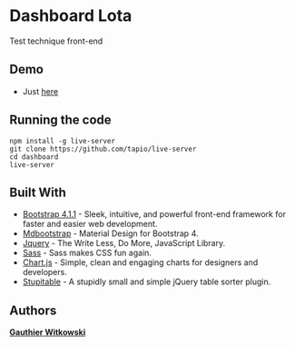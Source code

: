 # Dashboard Lota

Test technique front-end

## Demo

* Just [here](https://perso.raspgot.fr/dashboard/)

## Running the code

```
npm install -g live-server
git clone https://github.com/tapio/live-server
cd dashboard
live-server
```

## Built With

* [Bootstrap 4.1.1](https://github.com/twbs/bootstrap) - Sleek, intuitive, and powerful front-end framework for faster and easier web development. 
* [Mdbootstrap](https://github.com/mdbootstrap/bootstrap-material-design) - Material Design for Bootstrap 4.
* [Jquery](https://github.com/jquery/jquery) - The Write Less, Do More, JavaScript Library.
* [Sass](https://github.com/sass/sass) - Sass makes CSS fun again.
* [Chart.js](https://github.com/chartjs) - Simple, clean and engaging charts for designers and developers.
* [Stupitable](https://github.com/joequery/Stupid-Table-Plugin) - A stupidly small and simple jQuery table sorter plugin.

## Authors

[**Gauthier Witkowski**](https://raspgot.fr)

